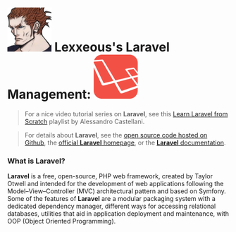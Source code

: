 <!-- Laravel Coding Reference.md -->

# <img src="../.pics/Lexxeous/lexx_headshot_clear.png" width="100px"/> Lexxeous's Laravel Management: <img src="../.pics/Laravel/laravel_logo.png" width="100"/>

> For a nice video tutorial series on **Laravel**, see this [Learn Laravel from Scratch](https://www.youtube.com/playlist?list=PLriKzYyLb28mtqooR44LgfSxwJb6eJnUi) playlist by Alessandro Castellani.

> For details about **Laravel**, see the [open source code hosted on Github](https://github.com/laravel/framework), the [official **Laravel** homepage](https://laravel.com), or the [**Laravel** documentation](https://laravel.com/docs/5.8).

### What is Laravel?
**Laravel** is a free, open-source, PHP web framework, created by Taylor Otwell and intended for the development of web applications following the Model–View–Controller (MVC) architectural pattern and based on Symfony. Some of the features of **Laravel** are a modular packaging system with a dedicated dependency manager, different ways for accessing relational databases, utilities that aid in application deployment and maintenance, with OOP (Object Oriented Programming).